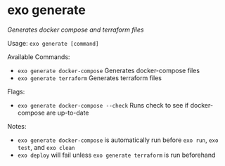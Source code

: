 # exo generate

_Generates docker compose and terraform files_

Usage: `exo generate [command]`

Available Commands:
-  `exo generate docker-compose` Generates docker-compose files
-  `exo generate terraform`      Generates terraform files

Flags:
- `exo generate docker-compose --check`   Runs check to see if docker-compose are up-to-date

Notes:
- `exo generate docker-compose` is automatically run before `exo run`, `exo test`, and `exo clean`
- `exo deploy` will fail unless `exo generate terraform` is run beforehand
